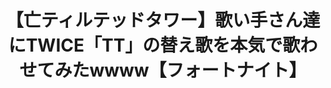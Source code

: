 ---
title: "【亡ティルテッドタワー】歌い手さん達にTWICE「TT」の替え歌を本気で歌わせてみたwwww【フォートナイト】"
youtube_video_id: "R1tnTifHkuI"
work_category: "Mix"
---